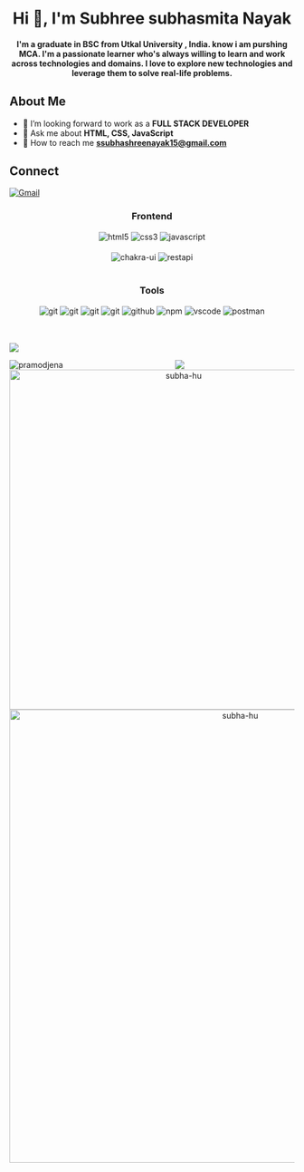 
<h1 align="center">Hi 👋, I'm Subhree subhasmita Nayak </h1>
<div align="center">
 
</div>
<h4 align="center"> I'm a graduate in BSC from Utkal University , India. know i am purshing MCA. I'm a passionate learner who's always willing to learn and work across technologies and domains. I love to explore new technologies and leverage them to solve real-life problems.
</h4>
</a> </p>
<!-- <p align="left"> <img src="https://komarev.com/ghpvc/?username=pramodjena&label=Profile%20views&color=0e75b6&style=flat" alt="pramodjena" /> </p> -->
<!-- <img height="200px" width="400px" align="right" src="https://r7q6w9z6.rocketcdn.me/career/wp-content/uploads/2021/06/2-46.gif"/> -->

##  About Me 

- 🏢 I’m looking forward to work as a **FULL STACK DEVELOPER**
- 💬 Ask me about **HTML, CSS, JavaScript**
- 📧 How to reach me <b>**ssubhashreenayak15@gmail.com**</b>

   

##  Connect 
[![Gmail](https://img.shields.io/badge/-Gmail-c14438?style=flat&logo=Gmail&logoColor=white)](mailto:ssubhashreenayak15@gmail.com)


 <div align="center"><h3 align="center">Frontend</h3>
<img src="https://img.shields.io/badge/html5-%23E34F26.svg?style=for-the-badge&logo=html5&logoColor=white" align="center" alt="html5">
<img src = "https://img.shields.io/badge/css3-%231572B6.svg?style=for-the-badge&logo=css3&logoColor=white" align="center" alt="css3">
<img src ="https://img.shields.io/badge/javascript-%23323330.svg?style=for-the-badge&logo=javascript&logoColor=%23F7DF1E" align="center" alt="javascript">




<br/>
<br/>
  <img src = "https://img.shields.io/badge/chakra ui-%234ED1C5.svg?style=for-the-badge&logo=chakraui&logoColor=white" align="center" alt="chakra-ui"/>
  <img src="https://img.shields.io/badge/rest api-%23000000.svg?style=for-the-badge&logo=flask&logoColor=white" align="center" alt="restapi"/>
  
</div>
 <br/>
  

 
 
 <div align="center"><h3 align="center">Tools</h3> 
  <img src="https://img.shields.io/badge/heroku-%23430098.svg?style=for-the-badge&logo=heroku&logoColor=white" align="center" alt="git"/>
   <img src="https://img.shields.io/badge/netlify-%23000000.svg?style=for-the-badge&logo=netlify&logoColor=#00C7B7" align="center" alt="git"/>
   <img src="https://img.shields.io/badge/vercel-%23000000.svg?style=for-the-badge&logo=vercel&logoColor=whit" align="center" alt="git"/>
   <img src="https://img.shields.io/badge/Git-f44d27?style=for-the-badge&logo=git&logoColor=white"  align="center" alt="git"/>
   <img src="https://img.shields.io/badge/GitHub-100000?style=for-the-badge&logo=github&logoColor=white"  align="center" alt="github"/>
   <img src = "https://img.shields.io/badge/NPM-%23000000.svg?style=for-the-badge&logo=npm&logoColor=white" align="center" alt="npm">
   <img src="https://img.shields.io/badge/Visual%20Studio-5C2D91.svg?style=for-the-badge&logo=visual-studio&logoColor=white"  align="center" alt="vscode"/>
   <img src ="https://img.shields.io/badge/Postman-FF6C37?style=for-the-badge&logo=postman&logoColor=white" align="center" alt="postman">
  
  <br/>
  <br/>
  <br/>
  
  <p align="left"> <a href="https://github.com/ryo-ma/github-profile-trophy"><img src="https://github-profile-trophy.vercel.app/?username=subha-hu alt="subhashree"/></a> </p>
 <p>
 <img align="left" src="https://github-readme-stats.vercel.app/api/top-langs?username=subha-hu&hide_title=true&hide_border=true&show_icons=true&include_all_commits=true&count_private=true&line_height=21&text_color=000&icon_color=000&bg_color=0,ea6161,ffc64d,fffc4d,52fa5a&theme=graywhite" alt="pramodjena"/>
 <img align="left" width="600" src="https://github-readme-stats.vercel.app/api?username=subha-hu&hide_title=true&hide_border=true&show_icons=true&include_all_commits=true&count_private=true&line_height=21&text_color=000&icon_color=000&bg_color=0,ea6161,ffc64d,fffc4d,52fa5a&theme=graywhite" alt="subha-hu" /></p> 
 <a href="https://github.com/pramodjena/github-readme-stats">
 <img align="left" width="800" src="https://github-readme-streak-stats.herokuapp.com/?user=subha-hu&&theme=highcontrast" alt="subha-hu" />
 </a>
 <p align="center">
  <img  src="https://raw.githubusercontent.com/Trilokia/Trilokia/379277808c61ef204768a61bbc5d25bc7798ccf1/bottom_header.svg">
 </p>
<!---
Pramodjena/Pramodjena is a ✨ special ✨ repository because its `README.md` (this file) appears on your GitHub profile.
You can click the Preview link to take a look at your changes.
--->
